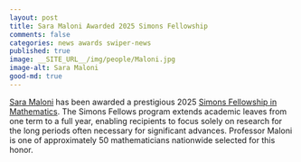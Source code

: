 ```yaml
---
layout: post
title: Sara Maloni Awarded 2025 Simons Fellowship
comments: false
categories: news awards swiper-news
published: true
image: __SITE_URL__/img/people/Maloni.jpg
image-alt: Sara Maloni
good-md: true
---
```


[Sara Maloni]({{site.url}}/people/sm4cw/) has been awarded a prestigious 2025 [Simons Fellowship in Mathematics](https://www.simonsfoundation.org/mathematics-physical-sciences/simons-fellows/). The Simons Fellows program extends academic leaves from one term to a full year, enabling recipients to focus solely on research for the long periods often necessary for significant advances. Professor Maloni is one of approximately 50 mathematicians nationwide selected for this honor.
